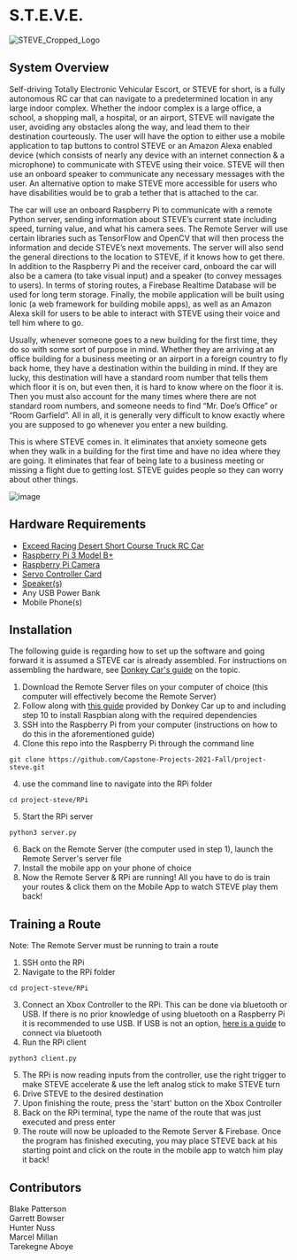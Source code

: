 # S.T.E.V.E.

![STEVE_Cropped_Logo](https://user-images.githubusercontent.com/56208195/141854169-afe79893-a3eb-4e2d-a4e4-c11ea588ea07.png)

## System Overview

Self-driving Totally Electronic Vehicular Escort, or STEVE for short, is a fully autonomous RC car that can navigate to a predetermined location in any large indoor complex. Whether the indoor complex is a large office, a school, a shopping mall, a hospital, or an airport, STEVE will navigate the user, avoiding any obstacles along the way, and lead them to their destination courteously. The user will have the option to either use a mobile application to tap buttons to control STEVE or an Amazon Alexa enabled device (which consists of nearly any device with an internet connection & a microphone) to communicate with STEVE using their voice. STEVE will then use an onboard speaker to communicate any necessary messages with the user. An alternative option to make STEVE more accessible for users who have disabilities would be to grab a tether that is attached to the car.

The car will use an onboard Raspberry Pi to communicate with a remote Python server, sending information about STEVE’s current state including speed, turning value, and what his camera sees. The Remote Server will use certain libraries such as TensorFlow and OpenCV that will then process the information and decide STEVE’s next movements. The server will also send the general directions to the location to STEVE, if it knows how to get there. In addition to the Raspberry Pi and the receiver card, onboard the car will also be a camera (to take visual input) and a speaker (to convey messages to users). In terms of storing routes, a Firebase Realtime Database will be used for long term storage. Finally, the mobile application will be built using Ionic (a web framework for building mobile apps), as well as an Amazon Alexa skill for users to be able to interact with STEVE using their voice and tell him where to go.

Usually, whenever someone goes to a new building for the first time, they do so with some sort of purpose in mind. Whether they are arriving at an office building for a business meeting or an airport in a foreign country to fly back home, they have a destination within the building in mind. If they are lucky, this destination will have a standard room number that tells them which floor it is on, but even then, it is hard to know where on the floor it is. Then you must also account for the many times where there are not standard room numbers, and someone needs to find “Mr. Doe’s Office” or “Room Garfield”. All in all, it is generally very difficult to know exactly where you are supposed to go whenever you enter a new building. 

This is where STEVE comes in. It eliminates that anxiety someone gets when they walk in a building for the first time and have no idea where they are going. It eliminates that fear of being late to a business meeting or missing a flight due to getting lost. STEVE guides people so they can worry about other things. 

![image](https://user-images.githubusercontent.com/56208195/141853765-397b55b2-7cfd-4757-a3aa-ad9c363dab8a.png)

## Hardware Requirements

- [Exceed Racing Desert Short Course Truck RC Car](https://www.amazon.com/gp/product/9269802094/ref=ppx_yo_dt_b_asin_title_o00_s00?ie=UTF8&psc=1)
- [Raspberry Pi 3 Model B+ ](https://www.amazon.com/gp/product/B07P4LSDYV/ref=ppx_yo_dt_b_asin_title_o02_s00?ie=UTF8&psc=1)
- [Raspberry Pi Camera ](https://www.amazon.com/Raspberry-Camera-Module-Megapixels-Sensor/dp/B07L82XBNM/ref=sr_1_3?keywords=raspberry+pi+3+camera&qid=1636512675&sr=8-3)
- [Servo Controller Card](https://www.amazon.com/HiLetgo-PCA9685-Channel-12-Bit-Arduino/dp/B01D1D0CX2/ref=asc_df_B01D1D0CX2/?tag=hyprod-20&linkCode=df0&hvadid=312106042452&hvpos=&hvnetw=g&hvrand=4270474016124585645&hvpone=&hvptwo=&hvqmt=&hvdev=c&hvdvcmdl=&hvlocint=&hvlocphy=9007311&hvtargid=pla-439629573722&psc=1&tag=&ref=&adgrpid=62821668875&hvpone=&hvptwo=&hvadid=312106042452&hvpos=&hvnetw=g&hvrand=4270474016124585645&hvqmt=&hvdev=c&hvdvcmdl=&hvlocint=&hvlocphy=9007311&hvtargid=pla-439629573722)
- [Speaker(s)](https://www.amazon.com/gp/product/B075M7FHM1/ref=ppx_yo_dt_b_asin_title_o01_s00?ie=UTF8&psc=1)
- Any USB Power Bank
- Mobile Phone(s)

## Installation

The following guide is regarding how to set up the software and going forward it is assumed a STEVE car is already assembled. For instructions on assembling the hardware, see [Donkey Car's guide](https://docs.donkeycar.com/guide/build_hardware/) on the topic.

1. Download the Remote Server files on your computer of choice (this computer will effectively become the Remote Server)
2. Follow along with [this guide](https://docs.donkeycar.com/guide/robot_sbc/setup_raspberry_pi/) provided by Donkey Car up to and including step 10 to install Raspbian along with the required dependencies 
3. SSH into the Raspberry Pi from your computer (instructions on how to do this in the aforementioned guide)
4. Clone this repo into the Raspberry Pi through the command line
```
git clone https://github.com/Capstone-Projects-2021-Fall/project-steve.git
```
4. use the command line to navigate into the RPi folder
```
cd project-steve/RPi
```
5. Start the RPi server
```
python3 server.py
```
6. Back on the Remote Server (the computer used in step 1), launch the Remote Server's server file
7. Install the mobile app on your phone of choice
8. Now the Remote Server & RPi are running! All you have to do is train your routes & click them on the Mobile App to watch STEVE play them back!

## Training a Route

Note: The Remote Server must be running to train a route

1. SSH onto the RPi
2. Navigate to the RPi folder
```
cd project-steve/RPi
```
3. Connect an Xbox Controller to the RPi. This can be done via bluetooth or USB. If there is no prior knowledge of using bluetooth on a Raspberry Pi it is recommended to use USB. If USB is not an option, [here is a guide](https://www.cnet.com/tech/computing/how-to-setup-bluetooth-on-a-raspberry-pi-3/) to connect via bluetooth
4. Run the RPi client
```
python3 client.py
```
5. The RPi is now reading inputs from the controller, use the right trigger to make STEVE accelerate & use the left analog stick to make STEVE turn
6. Drive STEVE to the desired destination
7. Upon finishing the route, press the 'start' button on the Xbox Controller
8. Back on the RPi terminal, type the name of the route that was just executed and press enter
9. The route will now be uploaded to the Remote Server & Firebase. Once the program has finished executing, you may place STEVE back at his starting point and click on the route in the mobile app to watch him play it back!

## Contributors

Blake Patterson <br>
Garrett Bowser <br>
Hunter Nuss <br>
Marcel Millan <br>
Tarekegne Aboye <br>
